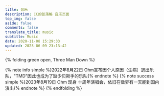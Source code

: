 ```yaml
---
title: 音乐
description: CC的部落格 音乐页面
top_img: false
aside: false
comments: false
translate_title: music
subtitle: Music
date: 2020-11-08 15:29:33
updated: 2023-06-09 23:13:42
---
```

<link rel="stylesheet" href="https://cdn.jsdelivr.netnpm/aplayer/dist/APlayer.min.css">
<script src="https://cdn.jsdelivr.netnpm/aplayer/dist/APlayer.min.js"></script>
<script src="https://cdn.jsdelivr.netnpm/@xizeyoupan/meting/dist/Meting.min.js"></script>
<script>var meting_api="https://meting.ccknbc.cc/api?server=:server&type=:type&id=:id&auth=:auth&r=:r"</script>

<!-- https://music.startly.cn/ 不支持 artist
https://meting.yany.ml/api 不支持 qq音乐 音频
https://geekswg-meting.geekswg.top/api 不支持 qq音乐
https://meting.ccknbc.cc/api 支持 Netease, QQ, YouTube Music, Spotify -->

{% folding green open, Three Man Down %}
<!-- {% note green 'fa-solid fa-dice-three' simple %}Three Man Down × Tilly Birds{% endnote %} -->
<meting-js server="netease" type="artist" id="12838890" list-folded="true" theme="#8fbc8f"></meting-js>
{% note info simple %}2022年8月22日 Ohm宣布因个人原因（生病）退出乐队，"TMD"因此也成为了缺少贝斯手的乐队{% endnote %}
{% note success simple %}2023年8月19日 Ohm 现身 十周年演唱会，依旧在做梦有一天能到国内演出{% endnote %}
{% endfolding %}

